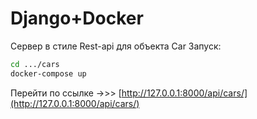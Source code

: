 # Django+Docker
Сервер в стиле Rest-api для объекта Car
Запуск:
```sh
cd .../cars
docker-compose up
```
Перейти по ссылке ->>> [http://127.0.0.1:8000/api/cars/](http://127.0.0.1:8000/api/cars/)